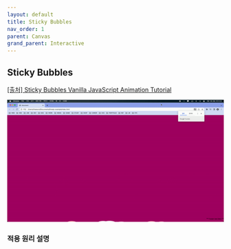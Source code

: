 ```yaml
---
layout: default
title: Sticky Bubbles
nav_order: 1
parent: Canvas
grand_parent: Interactive
---
```


## Sticky Bubbles

[[출처] Sticky Bubbles Vanilla JavaScript Animation Tutorial](https://youtu.be/5575fjFzPT0)

![result](./img/06/01.gif)

### 적용 원리 설명
